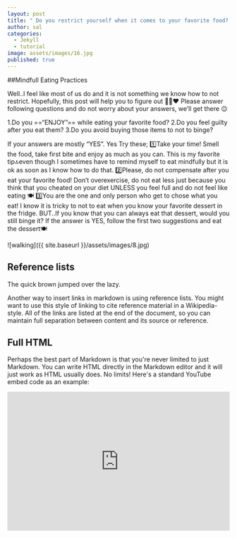 ```yaml
---
layout: post
title: " Do you restrict yourself when it comes to your favorite food? \U0001F354 \U0001F36D \U0001F368"
author: sal
categories:
  - Jekyll
  - tutorial
image: assets/images/16.jpg
published: true
---
```

##Mindfull Eating Practices 

Well..I feel like most of us do and it is not something we know how to not restrict. Hopefully, this post will help you to figure out 🤞🏻❤️
Please answer following questions and do not worry about your answers, we’ll get there 😉

1.Do you ==“ENJOY”== while eating your favorite food?
2.Do you feel guilty after you eat them?
3.Do you avoid buying those items to not to binge?

If your answers are mostly “YES”. Yes
Try these;
1️⃣Take your time! Smell the food, take first bite and enjoy as much as you can. This is my favorite tip🔝even though I sometimes have to remind myself to eat mindfully but it is ok as soon as I know how to do that.
2️⃣Please, do not compensate after you eat your favorite food! Don’t overexercise, do not eat less just because you think that you cheated on your diet UNLESS you feel full and do not feel like eating 🍽
3️⃣You are the one and only person who get to chose what you eat! I know it is tricky to not to eat when you know your favorite dessert in the fridge. BUT..If you know that you can always eat that dessert, would you still binge it? If the answer is YES, follow the first two suggestions and eat the dessert🍽




![walking]({{ site.baseurl }}/assets/images/8.jpg)

## Reference lists

The quick brown jumped over the lazy.

Another way to insert links in markdown is using reference lists. You might want to use this style of linking to cite reference material in a Wikipedia-style. All of the links are listed at the end of the document, so you can maintain full separation between content and its source or reference.

## Full HTML

Perhaps the best part of Markdown is that you're never limited to just Markdown. You can write HTML directly in the Markdown editor and it will just work as HTML usually does. No limits! Here's a standard YouTube embed code as an example:

<p><iframe style="width:100%;" height="315" src="https://www.youtube.com/embed/Cniqsc9QfDo?rel=0&amp;showinfo=0" frameborder="0" allowfullscreen></iframe></p>
